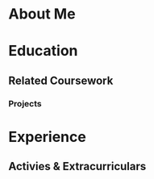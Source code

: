 # About Me

# Education

## Related Coursework

### Projects

# Experience

## Activies & Extracurriculars
